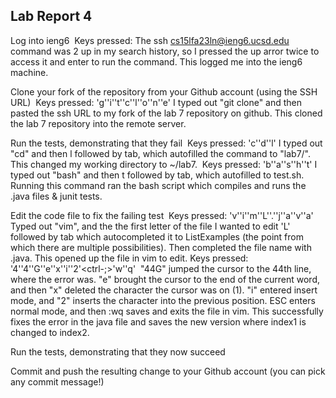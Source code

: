 ## Lab Report 4

Log into ieng6
![]()
Keys pressed: <up><up><enter>
The ssh cs15lfa23ln@ieng6.ucsd.edu command was 2 up in my search history, so I pressed the up arror twice to access it and enter to run the command. This logged me into the ieng6 machine.

Clone your fork of the repository from your Github account (using the SSH URL)
![]()
Keys pressed: 'g''i''t'<space>'c''l''o''n''e'<space><ctrl-v>
I typed out "git clone" and then pasted the ssh URL to my fork of the lab 7 repository on github. This cloned the lab 7 repository into the remote server.

Run the tests, demonstrating that they fail
![]()
Keys pressed: 'c''d'<space>'l'<tab><enter>
I typed out "cd" and then l followed by tab, which autofilled the command to "lab7/". This changed my working directory to ~/lab7.
![]()
Keys pressed: 'b''a''s''h'<space>'t'<tab><enter>
I typed out "bash" and then t followed by tab, which autofilled to test.sh. Running this command ran the bash script which compiles and runs the .java files & junit tests.

Edit the code file to fix the failing test
![]()
Keys pressed: 'v''i''m'<space>'L'<tab>'.''j''a''v''a'<enter>
Typed out "vim", and the the first letter of the file I wanted to edit 'L' followed by tab which autocompleted it to ListExamples (the point from which there are multiple possibilities). Then completed the file name with .java. This opened up the file in vim to edit.
Keys pressed: '4''4''G''e''x''i''2'<ESC><ctrl-;>'w''q'<enter>
![]()
"44G" jumped the cursor to the 44th line, where the error was. "e" brought the cursor to the end of the current word, and then "x" deleted the character the cursor was on (1). "i" entered insert mode, and "2" inserts the character into the previous position. ESC enters normal mode, and then :wq saves and exits the file in vim. This successfully fixes the error in the java file and saves the new version where index1 is changed to index2.

Run the tests, demonstrating that they now succeed

Commit and push the resulting change to your Github account (you can pick any commit message!)
